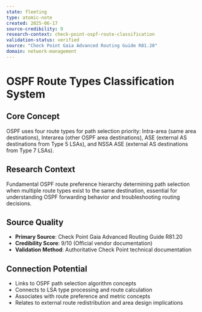 ```yaml
---
state: fleeting
type: atomic-note
created: 2025-06-17
source-credibility: 9
research-context: check-point-ospf-route-classification
validation-status: verified
source: "Check Point Gaia Advanced Routing Guide R81.20"
domain: network-management
---
```


# OSPF Route Types Classification System

## Core Concept
OSPF uses four route types for path selection priority: Intra-area (same area destinations), Interarea (other OSPF area destinations), ASE (external AS destinations from Type 5 LSAs), and NSSA ASE (external AS destinations from Type 7 LSAs).

## Research Context
Fundamental OSPF route preference hierarchy determining path selection when multiple route types exist to the same destination, essential for understanding OSPF forwarding behavior and troubleshooting routing decisions.

## Source Quality
- **Primary Source**: Check Point Gaia Advanced Routing Guide R81.20
- **Credibility Score**: 9/10 (Official vendor documentation)
- **Validation Method**: Authoritative Check Point technical documentation

## Connection Potential
- Links to OSPF path selection algorithm concepts
- Connects to LSA type processing and route calculation
- Associates with route preference and metric concepts
- Relates to external route redistribution and area design implications